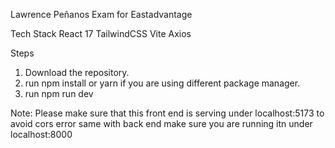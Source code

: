 Lawrence Peñanos Exam for Eastadvantage

Tech Stack 
React 17
TailwindCSS
Vite
Axios

Steps
1. Download the repository.
2. run npm install or yarn if you are using different package manager.
3. run npm run dev

Note: Please make sure that this front end is serving under localhost:5173 to avoid cors error same with back end make sure you
are running itn under localhost:8000
